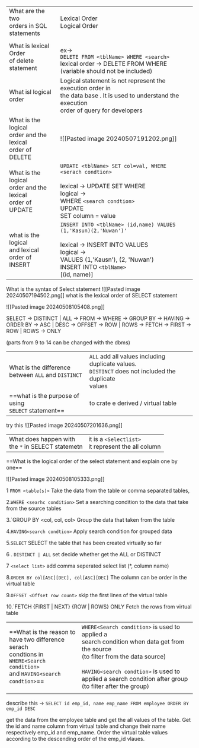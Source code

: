 

|                                                                  |                                                                                                                                                                                                   |
| ---------------------------------------------------------------- | ------------------------------------------------------------------------------------------------------------------------------------------------------------------------------------------------- |
| What are the two <br>orders in SQL<br>statements                 | Lexical Order<br>Logical Order                                                                                                                                                                    |
| What is lexical Order<br>of delete statement                     | <br>ex-><br>`DELETE FROM <tblName> WHERE <search>`<br>lexical order -> DELETE FROM WHERE<br>(variable should not be included)                                                                     |
| What isl logical order                                           | Logical statement is not represent the execution order in<br>the data base . It is used to understand the execution<br> order of query for developers                                             |
| What is the logical<br>order and the lexical<br>order of DELETE  | ![[Pasted image 20240507191202.png]]                                                                                                                                                              |
| What is the logical <br>order and the lexical<br>order of UPDATE | `UPDATE <tblName> SET col=val, WHERE <serach condtion>`<br><br>lexical -> UPDATE SET WHERE<br>logical -><br>WHERE `<search condtion>`<br>UPDATE<br>SET column = value                             |
| what is the logical <br>and lexical order of<br>INSERT           | `INSERT INTO <tblName> (id,name) VALUES (1,'Kasun)(2,'Nuwan')'`<br><br>lexical -> INSERT INTO VALUES<br>logical -><br>VALUES (1,'Kausn'), (2, 'Nuwan')<br>INSERT INTO `<tblName>`<br>[(id, name)] |
What is the syntax of Select statement 
![[Pasted image 20240507194502.png]]
what is the lexical order of SELECT statement

![[Pasted image 20240508105408.png]]

 SELECT -> DISTINCT | ALL -> FROM -> WHERE -> GROUP BY -> HAVING -> ORDER BY -> ASC | DESC -> OFFSET -> ROW | ROWS -> FETCH -> FIRST -> ROW | ROWS -> ONLY 

(parts from 9 to 14 can be changed with the dbms)

|                                                         |                                                                                                             |
| ------------------------------------------------------- | ----------------------------------------------------------------------------------------------------------- |
| What is the difference<br>between `ALL` and `DISTINCT`  | `ALL` add all values including duplicate values. <br>`DISTINCT`  does not included the duplicate <br>values |
| ==what is the purpose of using <br>`SELECT` statement== | to crate e derived / virtual table                                                                          |
try this 
![[Pasted image 20240507201636.png]]

|                                                      |                                                       |
| ---------------------------------------------------- | ----------------------------------------------------- |
| What does happen with<br>the `*` in SELECT statemetn | it is a `<Selectlist>`<br>it represent the all column |

==What is the logical order of the select statement and explain one by one==

![[Pasted image 20240508105333.png]]

1 `FROM <table(s)>`
Take the data from the table or comma separated tables,

2.`WHERE <searhc condition>`
Set a searching condition to the data that take from the source tables

3.`GROUP BY <col, col, col> 
Group the data that taken from the table

4.`HAVING<search condtion>` 
Apply search condition for grouped data

5.`SELECT` 
 SELECT the table that has been created virtually so far

6 . `DISTINCT | ALL` 
set decide whether get the ALL or DISTINCT

7 `<select list>` 
add comma seperated select list (*, column name)

8.`ORDER BY col[ASC][DEC], col[ASC][DEC]`
The column can be order in the virtual table

9.`OFFSET <Offset row count>`
skip the first lines of the  virtual table

10.`FETCH {FIRST | NEXT} <row count> {ROW | ROWS} ONLY
 Fetch the rows from virtual table

|                                                                                                                                     |                                                                                                                                                                                                                                                              |
| ----------------------------------------------------------------------------------------------------------------------------------- | ------------------------------------------------------------------------------------------------------------------------------------------------------------------------------------------------------------------------------------------------------------ |
| ==What is the reason to <br>have two difference serach<br>condtions in `WHERE<Search condition>`<br>and `HAVING<search condtion>`== | `WHERE<Search condition>` is used to applied a <br>search condition when data get from the source <br>(to filter from the data source)<br><br>`HAVING<search condtion>` is used to applied a search condition after group<br>(to filter after the group)<br> |
|                                                                                                                                     |                                                                                                                                                                                                                                                              |
describe this ->
`SELECT id emp_id, name emp_name FROM employee ORDER BY emp_id DESC`

get the data from the employee table and get the all values of the table. Get the id and name column from virtual table and change their name respectively emp_id and emp_name. Order the virtual table values according to the descending order of the emp_id vlaues.


